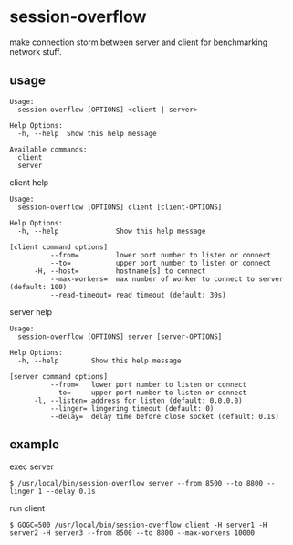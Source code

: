 # session-overflow

make connection storm between server and client for benchmarking network stuff.

## usage

```
Usage:
  session-overflow [OPTIONS] <client | server>

Help Options:
  -h, --help  Show this help message

Available commands:
  client
  server
```


client help

```
Usage:
  session-overflow [OPTIONS] client [client-OPTIONS]

Help Options:
  -h, --help              Show this help message

[client command options]
          --from=         lower port number to listen or connect
          --to=           upper port number to listen or connect
      -H, --host=         hostname[s] to connect
          --max-workers=  max number of worker to connect to server (default: 100)
          --read-timeout= read timeout (default: 30s)
```

server help

```
Usage:
  session-overflow [OPTIONS] server [server-OPTIONS]

Help Options:
  -h, --help        Show this help message

[server command options]
          --from=   lower port number to listen or connect
          --to=     upper port number to listen or connect
      -l, --listen= address for listen (default: 0.0.0.0)
          --linger= lingering timeout (default: 0)
          --delay=  delay time before close socket (default: 0.1s)
```


## example

exec server

```
$ /usr/local/bin/session-overflow server --from 8500 --to 8800 --linger 1 --delay 0.1s
```

run client 


```
$ GOGC=500 /usr/local/bin/session-overflow client -H server1 -H server2 -H server3 --from 8500 --to 8800 --max-workers 10000
```

